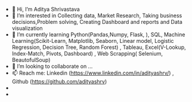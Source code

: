 - 👋 Hi, I’m Aditya Shrivastava
- 👀 I’m interested in Collecting data, Market Research, Taking business decisions,Problem solving, Creating Dashboard and reports and Data visualization 
- 🌱 I’m currently learning Python(Pandas,Numpy, Flask, ), SQL, Machine Learning(Scikit-Learn, Matplotlib, Seaborn, Linear model, Logistic Regression, Decision Tree, Random Forest) , Tableau, Excel(V-Lookup, Index-Match, Pivots, Dashboard) , Web Scrapping( Selenium, BeautofulSoup) 
- 💞️ I’m looking to collaborate on ...
- 📫 Reach me: Linkedin (https://www.linkedin.com/in/adityashrv/) , Github (https://github.com/adityashrv)
- 
- 

<!---
adityashrv/adityashrv is a ✨ special ✨ repository because its `README.md` (this file) appears on your GitHub profile.
You can click the Preview link to take a look at your changes.
--->
